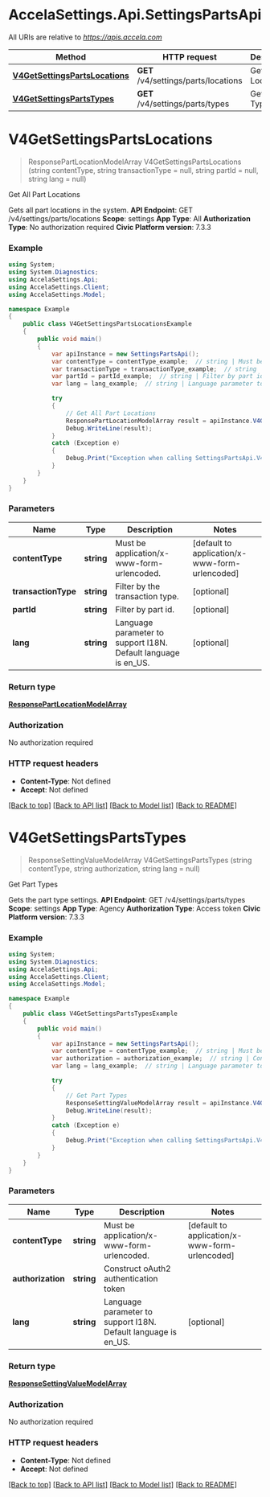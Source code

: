 # AccelaSettings.Api.SettingsPartsApi

All URIs are relative to *https://apis.accela.com*

Method | HTTP request | Description
------------- | ------------- | -------------
[**V4GetSettingsPartsLocations**](SettingsPartsApi.md#v4getsettingspartslocations) | **GET** /v4/settings/parts/locations | Get All Part Locations
[**V4GetSettingsPartsTypes**](SettingsPartsApi.md#v4getsettingspartstypes) | **GET** /v4/settings/parts/types | Get Part Types


<a name="v4getsettingspartslocations"></a>
# **V4GetSettingsPartsLocations**
> ResponsePartLocationModelArray V4GetSettingsPartsLocations (string contentType, string transactionType = null, string partId = null, string lang = null)

Get All Part Locations

Gets all part locations in the system. **API Endpoint**:  GET /v4/settings/parts/locations  **Scope**:  settings  **App Type**:  All  **Authorization Type**:  No authorization required  **Civic Platform version**: 7.3.3 

### Example
```csharp
using System;
using System.Diagnostics;
using AccelaSettings.Api;
using AccelaSettings.Client;
using AccelaSettings.Model;

namespace Example
{
    public class V4GetSettingsPartsLocationsExample
    {
        public void main()
        {
            var apiInstance = new SettingsPartsApi();
            var contentType = contentType_example;  // string | Must be application/x-www-form-urlencoded. (default to application/x-www-form-urlencoded)
            var transactionType = transactionType_example;  // string | Filter by the transaction type. (optional) 
            var partId = partId_example;  // string | Filter by part id. (optional) 
            var lang = lang_example;  // string | Language parameter to support I18N. Default language is en_US. (optional) 

            try
            {
                // Get All Part Locations
                ResponsePartLocationModelArray result = apiInstance.V4GetSettingsPartsLocations(contentType, transactionType, partId, lang);
                Debug.WriteLine(result);
            }
            catch (Exception e)
            {
                Debug.Print("Exception when calling SettingsPartsApi.V4GetSettingsPartsLocations: " + e.Message );
            }
        }
    }
}
```

### Parameters

Name | Type | Description  | Notes
------------- | ------------- | ------------- | -------------
 **contentType** | **string**| Must be application/x-www-form-urlencoded. | [default to application/x-www-form-urlencoded]
 **transactionType** | **string**| Filter by the transaction type. | [optional] 
 **partId** | **string**| Filter by part id. | [optional] 
 **lang** | **string**| Language parameter to support I18N. Default language is en_US. | [optional] 

### Return type

[**ResponsePartLocationModelArray**](ResponsePartLocationModelArray.md)

### Authorization

No authorization required

### HTTP request headers

 - **Content-Type**: Not defined
 - **Accept**: Not defined

[[Back to top]](#) [[Back to API list]](../README.md#documentation-for-api-endpoints) [[Back to Model list]](../README.md#documentation-for-models) [[Back to README]](../README.md)

<a name="v4getsettingspartstypes"></a>
# **V4GetSettingsPartsTypes**
> ResponseSettingValueModelArray V4GetSettingsPartsTypes (string contentType, string authorization, string lang = null)

Get Part Types

Gets the part type settings. **API Endpoint**:  GET /v4/settings/parts/types  **Scope**:  settings  **App Type**:  Agency  **Authorization Type**:  Access token  **Civic Platform version**: 7.3.3 

### Example
```csharp
using System;
using System.Diagnostics;
using AccelaSettings.Api;
using AccelaSettings.Client;
using AccelaSettings.Model;

namespace Example
{
    public class V4GetSettingsPartsTypesExample
    {
        public void main()
        {
            var apiInstance = new SettingsPartsApi();
            var contentType = contentType_example;  // string | Must be application/x-www-form-urlencoded. (default to application/x-www-form-urlencoded)
            var authorization = authorization_example;  // string | Construct oAuth2 authentication token
            var lang = lang_example;  // string | Language parameter to support I18N. Default language is en_US. (optional) 

            try
            {
                // Get Part Types
                ResponseSettingValueModelArray result = apiInstance.V4GetSettingsPartsTypes(contentType, authorization, lang);
                Debug.WriteLine(result);
            }
            catch (Exception e)
            {
                Debug.Print("Exception when calling SettingsPartsApi.V4GetSettingsPartsTypes: " + e.Message );
            }
        }
    }
}
```

### Parameters

Name | Type | Description  | Notes
------------- | ------------- | ------------- | -------------
 **contentType** | **string**| Must be application/x-www-form-urlencoded. | [default to application/x-www-form-urlencoded]
 **authorization** | **string**| Construct oAuth2 authentication token | 
 **lang** | **string**| Language parameter to support I18N. Default language is en_US. | [optional] 

### Return type

[**ResponseSettingValueModelArray**](ResponseSettingValueModelArray.md)

### Authorization

No authorization required

### HTTP request headers

 - **Content-Type**: Not defined
 - **Accept**: Not defined

[[Back to top]](#) [[Back to API list]](../README.md#documentation-for-api-endpoints) [[Back to Model list]](../README.md#documentation-for-models) [[Back to README]](../README.md)


